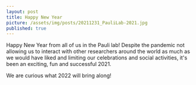 ```yaml
---
layout: post
title: Happy New Year 
picture: /assets/img/posts/20211231_PauliLab-2021.jpg
published: true
---
```

Happy New Year from all of us in the Pauli lab! Despite the pandemic not allowing us to interact with other researchers around the world as much as we would have liked and limiting our celebrations and social activities, it's been an exciting, fun and successful 2021. 

We are curious what 2022 will bring along!
